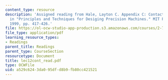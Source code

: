 ```yaml
---
content_type: resource
description: 'Assigned reading from Hale, Layton C. Appendix C: Contact Mechanics,
  in "Principles and Techniques for Desiging Precision Machines." MIT PhD Thesis.
  1999, pp. 417-426.'
file: https://ol-ocw-studio-app-production.s3.amazonaws.com/courses/2-76-multi-scale-system-design-fall-2004/a529c6243da095dfd8b9fb80cc421521_lec12cont_read.pdf
file_type: application/pdf
learning_resource_types:
- Readings
parent_title: Readings
parent_type: CourseSection
resourcetype: Document
title: lec12cont_read.pdf
type: OCWFile
uid: a529c624-3da0-95df-d8b9-fb80cc421521
---
```

